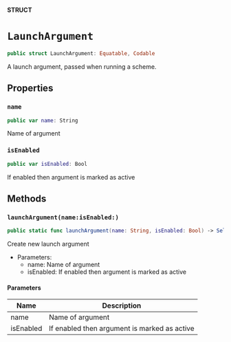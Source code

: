 **STRUCT**

# `LaunchArgument`

```swift
public struct LaunchArgument: Equatable, Codable
```

A launch argument, passed when running a scheme.

## Properties
### `name`

```swift
public var name: String
```

Name of argument

### `isEnabled`

```swift
public var isEnabled: Bool
```

If enabled then argument is marked as active

## Methods
### `launchArgument(name:isEnabled:)`

```swift
public static func launchArgument(name: String, isEnabled: Bool) -> Self
```

Create new launch argument
- Parameters:
    - name: Name of argument
    - isEnabled: If enabled then argument is marked as active

#### Parameters

| Name | Description |
| ---- | ----------- |
| name | Name of argument |
| isEnabled | If enabled then argument is marked as active |